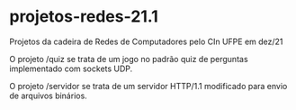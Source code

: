 # projetos-redes-21.1

Projetos da cadeira de Redes de Computadores pelo CIn UFPE em dez/21

O projeto /quiz se trata de um jogo no padrão quiz de perguntas implementado com sockets UDP.

O projeto /servidor se trata de um servidor HTTP/1.1 modificado para envio de arquivos binários.
